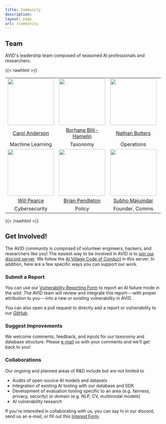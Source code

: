 ```yaml
---
title: Community
description: 
layout: page
url: /community
---
```


## Team
AVID's leadership team composed of seasoned AI professionals and researchers.

{{< rawhtml >}}
<style>
.center {
  margin-left: auto;
  margin-right: auto;
  border: none;
}
td {
  text-align: center;
}
.people {
    width: 150px;
}
</style>

<table class="center">
  <tbody>
    <tr>
      <td><img class="people" src="/uploads/people/carol.jpg"></td>
      <td><img class="people" src="/uploads/people/bo.jpg"></td>
      <td><img class="people" src="/uploads/people/nathan.jpg"></td>
      <td><img class="people" src="/uploads/people/jekaterina.jpg"></td>
    </tr>
    <tr>
      <td><a href="https://www.linkedin.com/in/carolmanderson">Carol Anderson</a></td>
      <td><a href="https://borhane.xyz">Borhane Blili-Hamelin</a></td>
      <td><a href="https://www.linkedin.com/in/nathanbutters">Nathan Butters</a></td>
      <td><a href="https://jeknov.github.io">Jekaterina Novikova</a></td>
    </tr>
    <tr>
      <td>Machine Learning</td>
      <td>Taxonomy</td>
      <td>Operations</td>
      <td>Science</td>
    </tr>
    <tr>
      <td><img class="people" src="/uploads/people/will.png"></td>
      <td><img class="people" src="/uploads/people/yaga.jpg"></td>
      <td><img class="people" src="/uploads/people/subho.png"></td>
      <td></td>
    </tr>
    <tr>
      <td><a href="https://www.linkedin.com/in/will-pearce-a62331135">Will Pearce</a></td>
      <td><a href="https://www.linkedin.com/in/bwpen">Brian Pendleton</a></td>
      <td><a href="https://subhomajumdar.com">Subho Majumdar</a></td>
      <td></td>
    </tr>
    <tr>
      <td>Cybersecurity</td>
      <td>Policy</td>
      <td>Founder, Comms</td>
      <td></td>
    </tr>
  </tbody>
</table>
{{< /rawhtml >}}

<!-- ## Collaborations and Partnerships
TODO: to be finalized later
{{< rawhtml >}}
<style>
.wrapper
{
  text-align: center;
  width: 630px;
  margin: auto;
}
.inner
{
  display:inline-block;
}
.logo {
    width: 200px;
    padding: 1em;
}
</style>

<div class='wrapper'>
    <div class='inner'>
        <img class="logo" src="/uploads/logos/hf2.png">
    </div>
    <div class='inner'>
        <img class="logo" src="/uploads/logos/priam.PNG">
    </div>
    <div class='inner'>
        <img class="logo" src="/uploads/logos/apollo.png">
    </div>
    <div class='inner'>
        <img class="logo" src="/uploads/logos/fiddler.png">
    </div>
</div>
{{< /rawhtml >}} -->

## Get Involved!

The AVID community is composed of volunteer engineers, hackers, and researchers like you! The easiest way to be involved in AVID is to [join our discord server](https://discord.com/invite/FcXYZzmv3T). We follow the [AI Village Code of Conduct](https://aivillage.org/conduct/) in this server. In addition, here are a few specific ways you can support our work.

### Submit a Report
You can use our [Vulnerability Reporting Form](https://airtable.com/shrOCPagOzxNpgV96) to report an AI failure mode in the wild. The AVID team will review and integrate this report---with proper attribution to you---into a new or existing vulnerability in AVID.

You can also open a pull request to directly add a report or vulnerability to our [GitHub](https://github.com/avidml/avid-db).

### Suggest Improvements
We welcome comments, feedback, and inputs for our taxonomy and database structure. Please [e-mail](mailto:avid.mldb@gmail.com) us with your comments and we'll get back to you!

### Collaborations
Our ongoing and planned areas of R&D include but are not limited to

- Audits of open-source AI models and datasets
- Integration of existing AI tooling  with our database and SDK
- Development of evaluation tooling specific to an area (e.g. fairness, privacy, security) or domain (e.g. NLP, CV, multimodal models)
- AI vulnerability research

If you're interested in collaborating with us, you can say hi in our discord, send us an e-mail, or fill out this [Interest Form](https://airtable.com/shrtZj66GcF9FXmb8).

